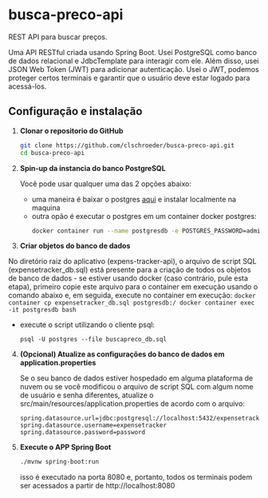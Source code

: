 # busca-preco-api

REST API para buscar preços.

Uma API RESTful criada usando Spring Boot. Usei PostgreSQL como banco de dados relacional e JdbcTemplate para interagir com ele.
Além disso, usei JSON Web Token (JWT) para adicionar autenticação. Usei o JWT, podemos proteger certos terminais e garantir que o usuário deve estar logado para acessá-los.



## Configuração e instalação

1. **Clonar o repositorio do GitHub**
   ```sh
   git clone https://github.com/clschroeder/busca-preco-api.git
   cd busca-preco-api
   ```
2. **Spin-up da instancia  do banco PostgreSQL**

   Você pode usar qualquer uma das 2 opções abaixo:
   - uma maneira é baixar o postgres [aqui](https://www.postgresql.org/download) e instalar localmente na maquina
   - outra opão é executar o postgres em um container  docker postgres:
     ```sh
     docker container run --name postgresdb -e POSTGRES_PASSWORD=admin -d -p 5432:5432 postgres
     ```
3. **Criar objetos do banco de dados**

  No diretório raiz do aplicativo (expens-tracker-api), o arquivo de script SQL (expensetracker_db.sql) está presente para a criação de todos os objetos de banco de dados
      - se estiver usando docker (caso contrário, pule esta etapa), primeiro copie este arquivo para o container em execução usando o comando abaixo e, em seguida, execute no container em execução:
     ```
     docker container cp expensetracker_db.sql postgresdb:/
     docker container exec -it postgresdb bash
     ```
   - execute o script utilizando o cliente psql:
     ```
     psql -U postgres --file buscapreco_db.sql
     ```
4. **(Opcional) Atualize as configurações do banco de dados em application.properties**
   
   Se o seu banco de dados estiver hospedado em alguma plataforma de nuvem ou se você modificou o arquivo de script SQL com algum nome de usuário e senha diferentes, atualize o src/main/resources/application.properties de acordo com o arquivo:
   ```properties
   spring.datasource.url=jdbc:postgresql://localhost:5432/expensetrackerdb
   spring.datasource.username=expensetracker
   spring.datasource.password=password
   ```
5. **Execute o APP Spring Boot**
   ```sh
   ./mvnw spring-boot:run
   ```
   isso é executado na porta 8080 e, portanto, todos os terminais podem ser acessados a partir de http://localhost:8080
